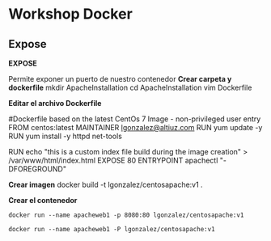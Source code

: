 # Workshop Docker 

## Expose

**EXPOSE**

Permite exponer un puerto de nuestro contenedor
**Crear carpeta y dockerfile**
	mkdir ApacheInstallation
    cd ApacheInstallation
    vim Dockerfile

**Editar el archivo Dockerfile**

#Dockerfile based on the latest CentOs 7 Image - non-privileged user entry
FROM centos:latest
MAINTAINER lgonzalez@altiuz.com
RUN yum  update -y
RUN yum install -y httpd net-tools

RUN echo "this is a custom index file build during the image creation" > /var/www/html/index.html
EXPOSE 80
ENTRYPOINT apachectl "-DFOREGROUND"
    
**Crear imagen**
    docker build -t lgonzalez/centosapache:v1 .

**Crear el contenedor**

    docker run --name apacheweb1 -p 8080:80 lgonzalez/centosapache:v1

    docker run --name apacheweb1 -P lgonzalez/centosapache:v1